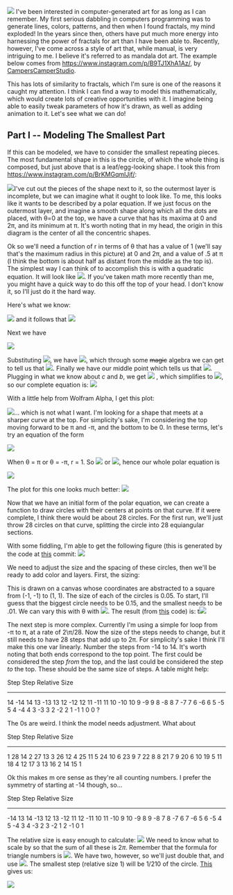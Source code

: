 ![](./media/image1.jpeg)
I've been interested in computer-generated
art for as long as I can remember. My first serious dabbling in
computers programming was to generate lines, colors, patterns, and then
when I found fractals, my mind exploded! In the years since then, others
have put much more energy into harnessing the power of fractals for art
than I have been able to. Recently, however, I've come across a style of
art that, while manual, is very intriguing to me. I believe it's
referred to as mandala dot art. The example below comes from
<https://www.instagram.com/p/B9TJ1XhA1Az/>, by
[CampersCamperStudio](https://www.instagram.com/camperscamperstudio/).

This has lots of similarity to fractals, which I'm sure is one of the
reasons it caught my attention. I think I can find a way to model this
mathematically, which would create lots of creative opportunities with
it. I imagine being able to easily tweak parameters of how it's drawn,
as well as adding animation to it. Let's see what we can do!

Part I -- Modeling The Smallest Part
------------------------------------

If this can be modeled, we have to consider the smallest repeating
pieces. The most fundamental shape in this is the circle, of which the
whole thing is composed, but just above that is a leaf/egg-looking
shape. I took this from <https://www.instagram.com/p/BrKMGqmlJjf/>:

![](./media/image2.png)I've cut out the pieces of the shape next to it, so the
outermost layer is incomplete, but we can imagine what it ought to look
like. To me, this looks like it wants to be described by a polar
equation. If we just focus on the outermost layer, and imagine a smooth
shape along which all the dots are placed, with θ=0 at the top,
we have a curve that has its maxima at 0 and 2π, and its minimum at π.
It's worth noting that in my head, the origin in this diagram is the
center of all the concentric shapes.

Ok so we'll need a function of r in terms of θ that has a value
of 1 (we'll say that's the maximum radius in this picture) at 0 and 2π,
and a value of .5 at π (I think the bottom is about half as distant from
the middle as the top is). The simplest way I can think of to accomplish
this is with a quadratic equation. It will look like
<img src="https://render.githubusercontent.com/render/math?math=r=a\theta^2%2bb\theta%2bc">. If you've taken math more recently than
me, you might have a quick way to do this off the top of your head. I
don't know it, so I'll just do it the hard way.

Here's what we know:

<img src="https://render.githubusercontent.com/render/math?math=1=0^2a%2b0b%2bc"> and it follows that <img src="https://render.githubusercontent.com/render/math?math=c=1">

Next we have

<img src="https://render.githubusercontent.com/render/math?math=1=\pi^2a%2b\pi b%2bc">

Substituting <img src="https://render.githubusercontent.com/render/math?math=c=1">, we have
<img src="https://render.githubusercontent.com/render/math?math=1=\pi^2a%2b\pi b%2b1">, which through
some ~~magic~~ algebra we can get to tell us that <img src="https://render.githubusercontent.com/render/math?math=b=-2\pi a">.
Finally we have our middle point which tells us that
<img src="https://render.githubusercontent.com/render/math?math=\frac{1}{2}=a\pi^2%2bb\pi%2bc">. Plugging in what we know about *c*
and *b*, we get <img src="https://render.githubusercontent.com/render/math?math=1/2=a\pi^2-2\pi^2a%2b1"> , which
simplifies to <img src="https://render.githubusercontent.com/render/math?math=a=\frac{\pi^2}{2}">, so our complete equation is:
<img src="https://render.githubusercontent.com/render/math?math=r=\frac{\theta^{2}}{2\pi^{2}} - \frac{\theta}{\pi} %2b 1">

With a little help from Wolfram Alpha, I get this plot:

![](./media/image3.png)... which is not what I want. I'm looking
for a shape that meets at a sharper curve at the top. For simplicity's
sake, I'm considering the top moving forward to be π and -π,
and the bottom to be 0. In these terms, let's try an equation of the
form

<img src="https://render.githubusercontent.com/render/math?math=r=m\theta^4 %2b \frac{1}{2}">

When θ = π or θ = -π, r = 1. So
<img src="https://render.githubusercontent.com/render/math?math=1=m\pi^4 %2b \frac{1}{2}"> or <img src="https://render.githubusercontent.com/render/math?math=m=\frac{1}{2\pi^4}">, hence our
whole polar equation is

<img src="https://render.githubusercontent.com/render/math?math=r=\frac{\theta^4}{2\pi^4} %2b \frac{1}{2}"/>

The plot for this one looks much better:
![](./media/image4.png)

Now that we have an initial form of the polar equation, we can create a
function to draw circles with their centers at points on that curve. If
it were complete, I think there would be about 28 circles. For the first
run, we'll just throw 28 circles on that curve, splitting the circle
into 28 equiangular sections.

With some fiddling, I'm able to get the following figure (this is
generated by the code at
[this](https://github.com/bobdunn/drawing-with-raphael-js/tree/e8c436b1627e8a8f7c9398584195267daa561904)
commit: ![](./media/image5.png)

We need to adjust the size and the spacing of these circles, then we'll
be ready to add color and layers. First, the sizing:

This is drawn on a canvas whose coordinates are abstracted to a square
from (-1, -1) to (1, 1). The size of each of the circles is 0.05. To
start, I'll guess that the biggest circle needs to be 0.15, and the
smallest needs to be .01. We can vary this with θ with 
<img src="https://render.githubusercontent.com/render/math?math=r=\theta^2\frac{.14}{\pi^2}%2b0.01"/>. The result (from
[this](https://github.com/bobdunn/drawing-with-raphael-js/tree/d764e9d9a0b8b67fd189a2cd665ed785453426c5)
code) is: t![](./media/image6.png)

The next step is more complex. Currently I'm using a simple for loop
from -π to π, at a rate of 2\π/28. Now the size of the steps
needs to change, but it still needs to have 28 steps that add up to
2π. For simplicity's sake I think I'll make this one var linearly.
Number the steps from -14 to 14. It's worth noting that both ends
correspond to the top point. The first could be considered the step
*from* the top, and the last could be considered the step *to* the top.
These should be the same size of steps. A table might help:

  Step   Step   Relative Size
  ------ ------ ---------------
  14     -14    14
  13     -13    13
  12     -12    12
  11     -11    11
  10     -10    10
  9      -9     9
  8      -8     8
  7      -7     7
  6      -6     6
  5      -5     5
  4      -4     4
  3      -3     3
  2      -2     2
  1      -1     1
  0      0      ?

The 0s are weird. I think the model needs adjustment. What about

  Step   Step   Relative Size
  ------ ------ ---------------
  1      28     14
  2      27     13
  3      26     12
  4      25     11
  5      24     10
  6      23     9
  7      22     8
  8      21     7
  9      20     6
  10     19     5
  11     18     4
  12     17     3
  13     16     2
  14     15     1

Ok this makes m ore sense as they're all counting numbers. I prefer the
symmetry of starting at -14 though, so...

  Step   Step   Relative Size
  ------ ------ ---------------
  -14    13     14
  -13    12     13
  -12    11     12
  -11    10     11
  -10    9      10
  -9     8      9
  -8     7      8
  -7     6      7
  -6     5      6
  -5     4      5
  -4     3      4
  -3     2      3
  -2     1      2
  -1     0      1

The relative size is easy enough to calculate:
<img src="https://render.githubusercontent.com/render/math?math=relative%20size=|Step %2b \frac{1}{2}| %2b \frac{1}{2}">
We need to know what to scale by so that the sum of all these is $2\pi$.
Remember that the formula for triangle numbers is
<img src="https://render.githubusercontent.com/render/math?math=\frac{n(n%2b1)}{2}">. We have two, however, so we'll just
double that, and use <img src="https://render.githubusercontent.com/render/math?math=n(n%2b1)=14*15=210">. The smallest
step (relative size 1) will be 1/210 of the circle.
[This](https://github.com/bobdunn/drawing-with-raphael-js/tree/1a205b0e60d033071b4abc4391f116e92c1cc27c)
gives us:

![](./media/image7.png)
